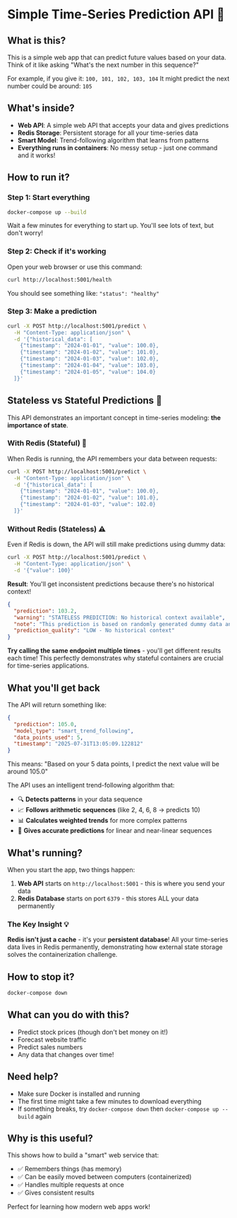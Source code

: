 # Simple Time-Series Prediction API 🚀

## What is this?

This is a simple web app that can predict future values based on your data. Think of it like asking "What's the next number in this sequence?"

For example, if you give it: `100, 101, 102, 103, 104`
It might predict the next number could be around: `105`

## What's inside?

- **Web API**: A simple web API that accepts your data and gives predictions
- **Redis Storage**: Persistent storage for all your time-series data  
- **Smart Model**: Trend-following algorithm that learns from patterns
- **Everything runs in containers**: No messy setup - just one command and it works!

## How to run it?

### Step 1: Start everything

```bash
docker-compose up --build
```

Wait a few minutes for everything to start up. You'll see lots of text, but don't worry!

### Step 2: Check if it's working

Open your web browser or use this command:

```bash
curl http://localhost:5001/health
```

You should see something like: `"status": "healthy"`

### Step 3: Make a prediction

```bash
curl -X POST http://localhost:5001/predict \
  -H "Content-Type: application/json" \
  -d '{"historical_data": [
    {"timestamp": "2024-01-01", "value": 100.0},
    {"timestamp": "2024-01-02", "value": 101.0},
    {"timestamp": "2024-01-03", "value": 102.0},
    {"timestamp": "2024-01-04", "value": 103.0},
    {"timestamp": "2024-01-05", "value": 104.0}
  ]}'
```

## Stateless vs Stateful Predictions 🧠

This API demonstrates an important concept in time-series modeling: **the importance of state**.

### With Redis (Stateful) 🎯

When Redis is running, the API remembers your data between requests:

```bash
curl -X POST http://localhost:5001/predict \
  -H "Content-Type: application/json" \
  -d '{"historical_data": [
    {"timestamp": "2024-01-01", "value": 100.0},
    {"timestamp": "2024-01-02", "value": 101.0},
    {"timestamp": "2024-01-03", "value": 102.0}
  ]}'
```

### Without Redis (Stateless) ⚠️

Even if Redis is down, the API will still make predictions using dummy data:

```bash
curl -X POST http://localhost:5001/predict \
  -H "Content-Type: application/json" \
  -d '{"value": 100}'
```

**Result**: You'll get inconsistent predictions because there's no historical context!

```json
{
  "prediction": 103.2,
  "warning": "STATELESS PREDICTION: No historical context available",
  "note": "This prediction is based on randomly generated dummy data and will be inconsistent across requests",
  "prediction_quality": "LOW - No historical context"
}
```

**Try calling the same endpoint multiple times** - you'll get different results each time! This perfectly demonstrates why stateful containers are crucial for time-series applications.

## What you'll get back

The API will return something like:

```json
{
  "prediction": 105.0,
  "model_type": "smart_trend_following",
  "data_points_used": 5,
  "timestamp": "2025-07-31T13:05:09.122812"
}
```

This means: "Based on your 5 data points, I predict the next value will be around 105.0"

The API uses an intelligent trend-following algorithm that:
- 🔍 **Detects patterns** in your data sequence
- 📈 **Follows arithmetic sequences** (like 2, 4, 6, 8 → predicts 10)
- 📊 **Calculates weighted trends** for more complex patterns
- 🎯 **Gives accurate predictions** for linear and near-linear sequences

## What's running?

When you start the app, two things happen:

1. **Web API** starts on `http://localhost:5001` - this is where you send your data
2. **Redis Database** starts on port `6379` - this stores ALL your data permanently

### The Key Insight 💡

**Redis isn't just a cache** - it's your **persistent database**! All your time-series data lives in Redis permanently, demonstrating how external state storage solves the containerization challenge.

## How to stop it?

```bash
docker-compose down
```

## What can you do with this?

- Predict stock prices (though don't bet money on it!)
- Forecast website traffic
- Predict sales numbers
- Any data that changes over time!

## Need help?

- Make sure Docker is installed and running
- The first time might take a few minutes to download everything
- If something breaks, try `docker-compose down` then `docker-compose up --build` again

## Why is this useful?

This shows how to build a "smart" web service that:

- ✅ Remembers things (has memory)
- ✅ Can be easily moved between computers (containerized)
- ✅ Handles multiple requests at once
- ✅ Gives consistent results

Perfect for learning how modern web apps work!
